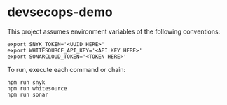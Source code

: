 # devsecops-demo

This project assumes environment variables of the following conventions:

```
export SNYK_TOKEN='<UUID HERE>'
export WHITESOURCE_API_KEY='<API KEY HERE>'
export SONARCLOUD_TOKEN='<TOKEN HERE>'
```

To run, execute each command or chain:

```
npm run snyk
npm run whitesource
npm run sonar
```
